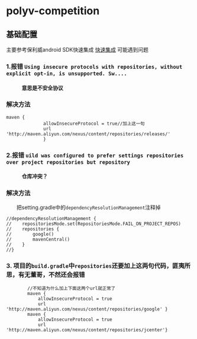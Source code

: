 # polyv-competition
## 基础配置

主要参考保利威android SDK快速集成 [快速集成](https://help.polyv.net/index.html#/live/android/2-%E5%BF%AB%E9%80%9F%E9%9B%86%E6%88%90)
可能遇到问题<br>
### 1.报错 `Using insecure protocols with repositories, without explicit opt-in, is unsupported. Sw....`<br>
#### &emsp;&emsp;&emsp;意思是不安全协议<br>
### 解决方法<br>
```
maven {
              allowInsecureProtocol = true//加上这一句
              url 'http://maven.aliyun.com/nexus/content/repositories/releases/' 
              }
```
### 2.报错 `uild was configured to prefer settings repositories over project repositories but repository` <br>
#### &emsp;&emsp;&emsp;仓库冲突？<br>
### 解决方法<br>
&emsp;&emsp;把setting.gradle中的`dependencyResolutionManagement`注释掉
```
//dependencyResolutionManagement {
//    repositoriesMode.set(RepositoriesMode.FAIL_ON_PROJECT_REPOS)
//    repositories {
//        google()
//        mavenCentral()
//    }
//}
```
### 3. 项目的`build.gradle`中`repositories`还要加上这两句代码，匪夷所思，有无董哥，不然还会报错<br>
```
        //不知道为什么加上下面这两个url就正常了
        maven {
            allowInsecureProtocol = true
            url 'http://maven.aliyun.com/nexus/content/repositories/google' }
        maven {
            allowInsecureProtocol = true
            url 'http://maven.aliyun.com/nexus/content/repositories/jcenter'}
```
